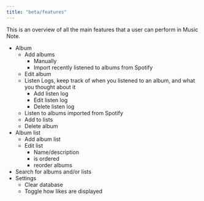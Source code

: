 ```yaml
---
title: "beta/features"
---
```


This is an overview of all the main features that a user can perform in Music Note.

- Album
  - Add albums
      - Manually
      - Import recently listened to albums from Spotify
  - Edit album
  - Listen Logs, keep track of when you listened to an album, and what you thought about it
      - Add listen log
      - Edit listen log
      - Delete listen log
  - Listen to albums imported from Spotify
  - Add to lists
  - Delete album
- Album list
  - Add album list
  - Edit list
      - Name/description
      - is ordered
      - reorder albums
- Search for albums and/or lists
- Settings
  - Clear database
  - Toggle how likes are displayed

